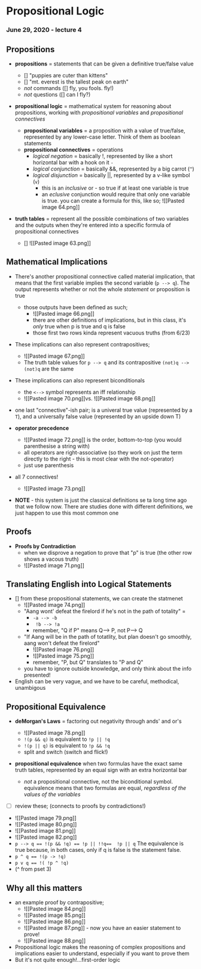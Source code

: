 # Propositional Logic
### June 29, 2020 - lecture 4

## Propositions
- **propositions** = statements that can be given a definitive true/false value
	- [] "puppies are cuter than kittens"
	- [] "mt. everest is the tallest peak on earth"
	- *not* commands ([] fly, you fools. fly!)
	- *not* questions ([] can I fly?)
- **propositional logic** = mathematical system for reasoning about propositions, working with *propositional variables* and *propositional connectives*
	- **propositional variables** = a proposition with a value of true/false, represented by any lower-case letter. Think of them as boolean statements
	- **propositional connectives** = operations 
		- *logical negation* = basically !, represented by like a short horizontal bar with a hook on it `-`
		- *logical conjunction* = basically &&, represented by a big carrot (`^`)
		- *logical disjunction* = basically ||, represented by a v-like symbol (`v`)
			- this is an *inclusive* or - so true if at least one variable is true
			- an *eclusive* conjunction would require that only one variable is true. you can create a formula for this, like so; ![[Pasted image 64.png]]

- **truth tables** = represent all the possible combinations of two variables and the outputs when they're entered into a specific formula of propositional connectives
	- [] ![[Pasted image 63.png]]
	
## Mathematical Implications
- There's another propositional connective called material implication, that means that the first variable implies the second variable (`p --> q`). The output represents whether or not the whole *statement* or proposition is true
	- those outputs have been defined as such;
		- ![[Pasted image 66.png]]
		- there are other definitions of implications, but in this class, it's *only* true when p is true and q is false
		- those first two rows kinda represent vacuous truths (from 6/23)
		
- These implications can also represent contrapositives;
	- ![[Pasted image 67.png]]
	- The truth table values for `p --> q` and its contrapositive `(not)q --> (not)q` are the same
- These implications can also represent biconditionals
	- the `<-->` symbol represents an iff relationship
	- ![[Pasted image 70.png]]vs. ![[Pasted image 68.png]]

- one last "connective"-ish pair; is a univeral true value (represented by a `T`), and a universally false value (represented by an upside down T)

- **operator precedence**
	- ![[Pasted image 72.png]] is the order, bottom-to-top (you would parenthesise a string with)
	- all operators are right-associative (so they work on just the term directly to the right - this is most clear with the not-operator)
	- just use parenthesis


- all 7 connectives!
	- ![[Pasted image 73.png]]

- **NOTE** - this system is just the classical definitions se ta long time ago that we follow now. There are studies done with different definitions, we just happen to use this most common one


## Proofs
- **Proofs by Contradiction**
	- when we disprove a negation to prove that "p" is true (the other row shows a vacous truth)
	- ![[Pasted image 71.png]]

## Translating English into Logical Statements
- [] from these propositional statements, we can create the statmenet
	- ![[Pasted image 74.png]]
	- "Aang wont' defeat the firelord if he's not in the path of totality" = 
		- `-a --> -b` 
		- ` !b --> !a`
		- remember, "Q if P" means Q--> P, not P--> Q
	- "If Aang will be in the path of totatlity, but plan doesn't go smoothly, aang won't defeat the firelord"
		- ![[Pasted image 76.png]]
		- ![[Pasted image 75.png]]
		- remember, "P, but Q" translates to "P and Q"
	- you have to ignore outside knowledge, and only think  about the info presented!
- English can be very vague, and we have to be careful, methodical, unambigous


## Propositional Equivalence
- **deMorgan's Laws** = factoring out negativity through ands' and or's 
	- ![[Pasted image 78.png]]
	- `!(p && q)` is equivalent to `!p || !q`
	- `!(p || q)` is equivalent to `!p && !q`
	- split and switch (switch and flick!)


- **propositional equivalence** when two formulas have the exact same truth tables, represented by an equal sign with an extra horizontal bar
	- *not* a propositional connective, not the biconditional symbol. equivalence means that two formulas are equal, *regardless of the values of the variables*
- [ ] review these; (connects to proofs by contradictions!)
- ![[Pasted image 79.png]]
- ![[Pasted image 80.png]]
- ![[Pasted image 81.png]]
- ![[Pasted image 82.png]]
- `p --> q == !(p && !q) == !p || !!q==  !p || q` The equivalence is true because, in both cases, only if q is false is the statement false. 
- `p ^ q == !(p -> !q)`
- `p v q == !( !p ^ !q)`
- (^ from pset 3)


## Why all this matters
- an example proof by contrapositive;
	- ![[Pasted image 84.png]]
	- ![[Pasted image 85.png]]
	- ![[Pasted image 86.png]]
	- ![[Pasted image 87.png]] - now you have an easier statement to prove!
	- ![[Pasted image 88.png]]
- Propositional logic makes the reasoning of complex propositions and implications easier to understand, especially if you want to prove them
- But it's not quite enough!...first-order logic





	